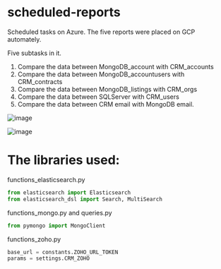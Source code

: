 # scheduled-reports
Scheduled tasks on Azure. The five reports were placed on GCP automately. 

Five subtasks in it.    
1. Compare the data between MongoDB_account with CRM_accounts
2. Compare the data between MongoDB_accountusers with CRM_contracts
3. Compare the data between MongoDB_listings with CRM_orgs
4. Compare the data between SQLServer with CRM_users
5. Compare the data between CRM email with MongoDB email.



![image](https://user-images.githubusercontent.com/75282285/184558838-04f7ac5f-0f40-4930-a9e9-7b1f1b8fc65a.png)



![image](https://user-images.githubusercontent.com/75282285/184558852-d041f219-a69d-4096-8c85-b69b7cfc4a62.png)

# The libraries used:
functions_elasticsearch.py
```python
from elasticsearch import Elasticsearch
from elasticsearch_dsl import Search, MultiSearch
```

functions_mongo.py and queries.py
```Python
from pymongo import MongoClient
```

functions_zoho.py
```python
base_url = constants.ZOHO_URL_TOKEN
params = settings.CRM_ZOHO
```
